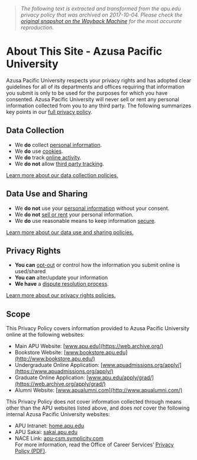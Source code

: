 > *The following text is extracted and transformed from the apu.edu privacy policy that was archived on 2017-10-04. Please check the [original snapshot on the Wayback Machine](https://web.archive.org/web/20171004175009id_/https%3A//www.apu.edu/about/site/privacy) for the most accurate reproduction.*

# About This Site - Azusa Pacific University

Azusa Pacific University respects your privacy rights and has adopted clear guidelines for all of its departments and offices requiring that information you submit is only to be used for the purposes for which you have consented. Azusa Pacific University will never sell or rent any personal information collected from you to any third party. The following summarizes key points in our [full privacy policy](https://web.archive.org/about/site/privacy/full/).

## Data Collection

  * We **do** collect [personal information](https://web.archive.org/about/site/privacy/glossary/#personalinfo).
  * We **do** use [cookies](https://web.archive.org/about/site/privacy/glossary/#cookies).
  * We **do** track [online activity](https://web.archive.org/about/site/privacy/glossary/#onlineactivity).
  * We **do not** allow [third party tracking](https://web.archive.org/about/site/privacy/glossary/#thirdparty).



[Learn more about our data collection policies.](https://web.archive.org/about/site/privacy/full/#howdoesazusapacificuniversitycollectandusemypersonalinformation)

## Data Use and Sharing

  * We **do not** use your [personal information](https://web.archive.org/about/site/privacy/glossary/#personalinfo) without your consent.
  * We **do not** [sell or rent](https://web.archive.org/about/site/privacy/glossary/#sharing) your personal information.
  * We **do** use reasonable means to keep information [secure](https://web.archive.org/about/site/privacy/glossary/#security).



[Learn more about our data use and sharing policies.](https://web.archive.org/about/site/privacy/full/#doesazusapacificuniversityusepersonalinformation)

## Privacy Rights

  * **You can** [opt-out](https://web.archive.org/about/site/privacy/glossary/#limitusage) or control how the information you submit online is used/shared
  * **You can** alter/update your information
  * **We have** a [dispute resolution process](https://web.archive.org/about/site/privacy/glossary/#disputeresolution).



[Learn more about our privacy rights policies.](https://web.archive.org/about/site/privacy/full/#doihavechoicesregardinghowmyinformationisused)

## Scope

This Privacy Policy covers information provided to Azusa Pacific University online at the following websites: 

  * Main APU Website: [www.apu.edu](https://web.archive.org/)
  * Bookstore Website: [www.bookstore.apu.edu](http://www.bookstore.apu.edu/)
  * Undergraduate Online Application: [www.apuadmissions.org/apply/](https://www.apuadmissions.org/apply/)
  * Graduate Online Application: [www.apu.edu/apply/grad/](https://web.archive.org/apply/grad/)
  * Alumni Website: [www.apualumni.com](http://www.apualumni.com/)



This Privacy Policy does _not_ cover information collected through means other than the APU websites listed above, and does _not_ cover the following internal Azusa Pacific University websites:

  * APU Intranet: [home.apu.edu](http://home.apu.edu/)
  * APU Sakai: [sakai.apu.edu](http://sakai.apu.edu/)
  * NACE Link: [apu-csm.symplicity.com](http://apu-csm.symplicity.com/)  
For more information, read the Office of Career Services’ [Privacy Policy (PDF)](https://www.apu.edu/live_data/files/157/privacy_policy.pdf).


